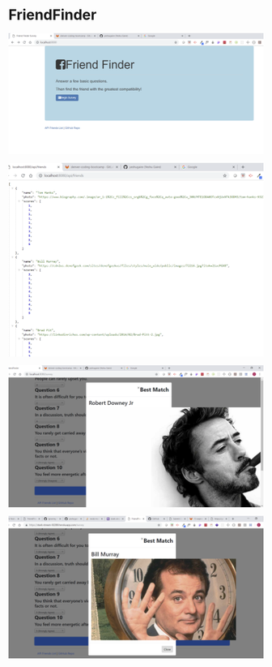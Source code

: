 # FriendFinder
![](https://github.com/yeshugaire/FriendFinder/blob/master/readmeimages/screenshot1.png)

![](https://github.com/yeshugaire/FriendFinder/blob/master/readmeimages/screenshot2.png)


![](https://github.com/yeshugaire/FriendFinder/blob/master/readmeimages/screenshot3.png)


![](https://github.com/yeshugaire/FriendFinder/blob/master/readmeimages/screenshot5.png)

